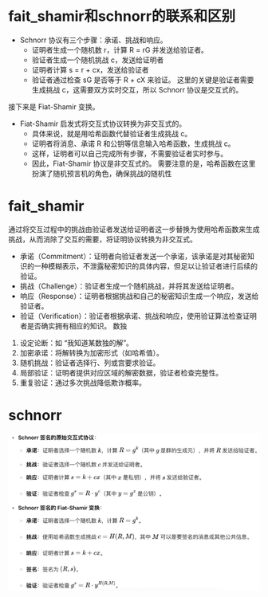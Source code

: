 # fait_shamir和schnorr的联系和区别
* Schnorr 协议有三个步骤：承诺、挑战和响应。
    * 证明者生成一个随机数 r，计算 R = rG 并发送给验证者。
    * 验证者生成一个随机挑战 c，发送给证明者
    * 证明者计算 s = r + cx，发送给验证者
    * 验证者通过检查 sG 是否等于 R + cX 来验证。
这里的关键是验证者需要生成挑战 c，这需要双方实时交互，所以 Schnorr 协议是交互式的。

接下来是 Fiat-Shamir 变换。
* Fiat-Shamir 启发式将交互式协议转换为非交互式的。
    * 具体来说，就是用哈希函数代替验证者生成挑战 c。
    * 证明者将消息、承诺 R 和公钥等信息输入哈希函数，生成挑战 c。
    * 这样，证明者可以自己完成所有步骤，不需要验证者实时参与。
    * 因此，Fiat-Shamir 协议是非交互式的。
需要注意的是，哈希函数在这里扮演了随机预言机的角色，确保挑战的随机性
# fait_shamir
通过将交互过程中的挑战由验证者发送给证明者这一步替换为使用哈希函数来生成挑战，从而消除了交互的需要，将证明协议转换为非交互式。
* 承诺（Commitment）：证明者向验证者发送一个承诺，该承诺是对其秘密知识的一种模糊表示，不泄露秘密知识的具体内容，但足以让验证者进行后续的验证。
* 挑战（Challenge）：验证者生成一个随机挑战，并将其发送给证明者。
* 响应（Response）：证明者根据挑战和自己的秘密知识生成一个响应，发送给验证者。
* 验证（Verification）：验证者根据承诺、挑战和响应，使用验证算法检查证明者是否确实拥有相应的知识。
数独
1. 设定论断：如 “我知道某数独的解”。
2. 加密承诺：将解转换为加密形式（如哈希值）。
3. 随机挑战：验证者选择行、列或宫要求验证。
4. 局部验证：证明者提供对应区域的解密数据，验证者检查完整性。
5. 重复验证：通过多次挑战降低欺诈概率。

# schnorr
![alt text](image-14.png)